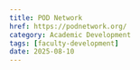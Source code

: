 ```yaml
---
title: POD Network
href: https://podnetwork.org/
category: Academic Development
tags: [faculty-development]
date: 2025-08-10
---
```

